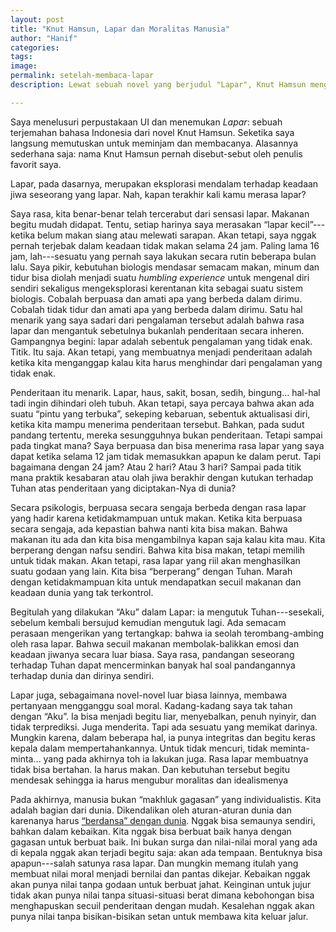 ```yaml
---
layout: post
title: "Knut Hamsun, Lapar dan Moralitas Manusia"
author: "Hanif" 
categories: 
tags: 
image: 
permalink: setelah-membaca-lapar
description: Lewat sebuah novel yang berjudul "Lapar", Knut Hamsun mengeksplorasi bagaimana moralitas manusia sesungguhnya terkait erat dengan rasa lapar. 

---
```


Saya menelusuri perpustakaan UI dan menemukan *Lapar*: sebuah terjemahan bahasa Indonesia dari novel Knut Hamsun. Seketika saya langsung memutuskan untuk meminjam dan membacanya. Alasannya sederhana saja: nama Knut Hamsun pernah disebut-sebut oleh penulis favorit saya.

Lapar, pada dasarnya, merupakan eksplorasi mendalam terhadap keadaan jiwa seseorang yang lapar. Nah, kapan terakhir kali kamu merasa lapar? 

Saya rasa, kita benar-benar telah tercerabut dari sensasi lapar. Makanan begitu mudah didapat. Tentu, setiap harinya saya merasakan “lapar kecil”---ketika belum makan siang atau melewati sarapan. Akan tetapi, saya nggak pernah terjebak dalam keadaan tidak makan selama 24 jam. Paling lama 16 jam, lah---sesuatu yang pernah saya lakukan secara rutin beberapa bulan lalu. Saya pikir, kebutuhan biologis mendasar semacam makan, minum dan tidur bisa diolah menjadi suatu *humbling experience* untuk mengenal diri sendiri sekaligus mengeksplorasi kerentanan kita sebagai suatu sistem biologis. Cobalah berpuasa dan amati apa yang berbeda dalam dirimu. Cobalah tidak tidur dan amati apa yang berbeda dalam dirimu. Satu hal menarik yang saya sadari dari pengalaman tersebut adalah bahwa rasa lapar dan mengantuk sebetulnya bukanlah penderitaan secara inheren. Gampangnya begini: lapar adalah sebentuk pengalaman yang tidak enak. Titik. Itu saja. Akan tetapi, yang membuatnya menjadi penderitaan adalah ketika kita menganggap kalau kita harus menghindar dari pengalaman yang tidak enak. 

Penderitaan itu menarik. Lapar, haus, sakit, bosan, sedih, bingung… hal-hal tadi ingin dihindari oleh tubuh. Akan tetapi, saya percaya bahwa akan ada suatu “pintu yang terbuka”, sekeping kebaruan, sebentuk aktualisasi diri, ketika kita mampu menerima penderitaan tersebut. Bahkan, pada sudut pandang tertentu, mereka sesungguhnya bukan penderitaan. Tetapi sampai pada tingkat mana? Saya berpuasa dan bisa menerima rasa lapar yang saya dapat ketika selama 12 jam tidak memasukkan apapun ke dalam perut. Tapi bagaimana dengan 24 jam? Atau 2 hari? Atau 3 hari? Sampai pada titik mana praktik kesabaran atau olah jiwa berakhir dengan kutukan terhadap Tuhan atas penderitaan yang diciptakan-Nya di dunia? 

Secara psikologis, berpuasa secara sengaja berbeda dengan rasa lapar yang hadir karena ketidakmampuan untuk makan. Ketika kita berpuasa secara sengaja, ada kepastian bahwa nanti kita bisa makan. Bahwa makanan itu ada dan kita bisa mengambilnya kapan saja kalau kita mau. Kita berperang dengan nafsu sendiri. Bahwa kita bisa makan, tetapi memilih untuk tidak makan. Akan tetapi, rasa lapar yang riil akan menghasilkan suatu godaan yang lain. Kita bisa “berperang” dengan Tuhan. Marah dengan ketidakmampuan kita untuk mendapatkan secuil makanan dan keadaan dunia yang tak terkontrol. 

Begitulah yang dilakukan “Aku” dalam Lapar: ia mengutuk Tuhan---sesekali, sebelum kembali bersujud kemudian mengutuk lagi. Ada semacam perasaan mengerikan yang tertangkap: bahwa ia seolah terombang-ambing oleh rasa lapar. Bahwa secuil makanan membolak-balikkan emosi dan keadaan jiwanya secara luar biasa. Saya rasa, pandangan seseorang terhadap Tuhan dapat mencerminkan banyak hal soal pandangannya terhadap dunia dan dirinya sendiri. 

Lapar juga, sebagaimana novel-novel luar biasa lainnya, membawa pertanyaan mengganggu soal moral. Kadang-kadang saya tak tahan dengan “Aku”. Ia bisa menjadi begitu liar, menyebalkan, penuh nyinyir, dan tidak terprediksi. Juga menderita. Tapi ada sesuatu yang memikat darinya. Mungkin karena, dalam beberapa hal, ia punya integritas dan begitu keras kepala dalam mempertahankannya. Untuk tidak mencuri, tidak meminta-minta… yang pada akhirnya toh ia lakukan juga. Rasa lapar membuatnya tidak bisa bertahan. Ia harus makan. Dan kebutuhan tersebut begitu mendesak sehingga ia harus mengubur moralitas dan idealismenya

Pada akhirnya, manusia bukan “makhluk gagasan” yang individualistis. Kita adalah bagian dari dunia. Dikendalikan oleh aturan-aturan dunia dan karenanya harus [“berdansa” dengan dunia](https://hanifamin.medium.com/jazz-dan-menyikapi-hidup-508fb3f22358). Nggak bisa semaunya sendiri, bahkan dalam kebaikan. Kita nggak bisa berbuat baik hanya dengan gagasan untuk berbuat baik. Ini bukan surga dan nilai-nilai moral yang ada di kepala nggak akan terjadi begitu saja: akan ada tempaan. Bentuknya bisa apapun---salah satunya rasa lapar. Dan mungkin memang itulah yang membuat nilai moral menjadi bernilai dan pantas dikejar. Kebaikan nggak akan punya nilai tanpa godaan untuk berbuat jahat. Keinginan untuk jujur tidak akan punya nilai tanpa situasi-situasi berat dimana kebohongan bisa menghapuskan secuil penderitaan dengan mudah. Kesalehan nggak akan punya nilai tanpa bisikan-bisikan setan untuk membawa kita keluar jalur. 